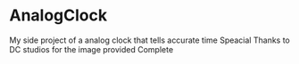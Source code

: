 # AnalogClock
My side project of a analog clock that tells accurate time
Speacial Thanks to DC studios for the image provided
Complete